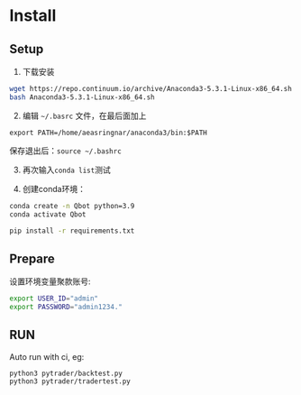 # Install

## Setup

1. 下载安装
```bash
wget https://repo.continuum.io/archive/Anaconda3-5.3.1-Linux-x86_64.sh
bash Anaconda3-5.3.1-Linux-x86_64.sh
```
2. 编辑 ``~/.basrc`` 文件，在最后面加上

``export PATH=/home/aeasringnar/anaconda3/bin:$PATH``

保存退出后：``source ~/.bashrc``

3. 再次输入``conda list``测试

4. 创建conda环境：

```bash
conda create -n Qbot python=3.9
conda activate Qbot

pip install -r requirements.txt
```

## Prepare

设置环境变量聚款账号:

```bash
export USER_ID="admin"
export PASSWORD="admin1234."
```

## RUN

Auto run with ci, eg:

```
python3 pytrader/backtest.py
python3 pytrader/tradertest.py

```
